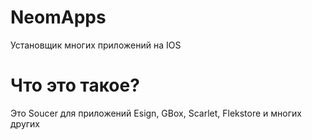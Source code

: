 # NeomApps
Установщик многих приложений на IOS


# Что это такое? 
Это Soucer для приложений Esign, GBox, Scarlet, Flekstore и многих других

